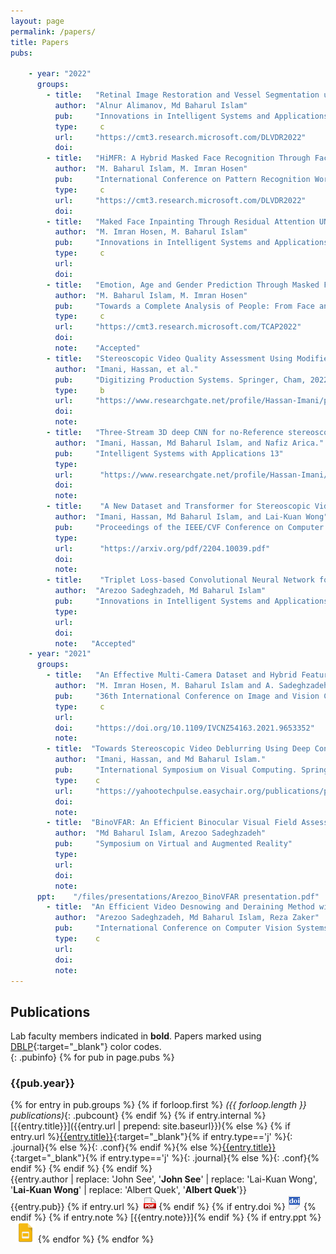 ```yaml
---
layout: page
permalink: /papers/
title: Papers
pubs:

    - year: "2022"
      groups:
        - title:   "Retinal Image Restoration and Vessel Segmentation using Modified Cycle-CBAM and CBAM-UNet"
          author:  "Alnur Alimanov, Md Baharul Islam"
          pub:     "Innovations in Intelligent Systems and Applications Conference"
          type:     c
          url:     "https://cmt3.research.microsoft.com/DLVDR2022"    
          doi:  
        - title:   "HiMFR: A Hybrid Masked Face Recognition Through Face Inpainting"
          author:  "M. Baharul Islam, M. Imran Hosen"
          pub:     "International Conference on Pattern Recognition Workshop: Deep Learning for Visual Detection and Recognition"
          type:     c
          url:     "https://cmt3.research.microsoft.com/DLVDR2022"    
          doi:          
        - title:   "Maked Face Inpainting Through Residual Attention UNet"
          author:  "M. Imran Hosen, M. Baharul Islam"
          pub:     "Innovations in Intelligent Systems and Applications Conference (ASYU 2022)"
          type:     c
          url:     
          doi:       
        - title:   "Emotion, Age and Gender Prediction Through Masked Face Inpainting"
          author:  "M. Baharul Islam, M. Imran Hosen"
          pub:     "Towards a Complete Analysis of People: From Face and Body to Clothes (T-CAP Workshop at ICPR 2022)"
          type:     c
          url:     "https://cmt3.research.microsoft.com/TCAP2022"    
          doi:     
          note:	   "Accepted"   
        - title:   "Stereoscopic Video Quality Assessment Using Modified Parallax Attention Module."
          author:  "Imani, Hassan, et al."
          pub:     "Digitizing Production Systems. Springer, Cham, 2022. 39-50."
          type:     b
          url:     "https://www.researchgate.net/profile/Hassan-Imani/publication/356125832_Stereoscopic_Video_Quality_Assessment_Using_Modified_Parallax_Attention_Module/links/61ca1840e669ee0f5c6a953f/Stereoscopic-Video-Quality-Assessment-Using-Modified-Parallax-Attention-Module.pdf"   
          doi:     
          note:	    
        - title:   "Three-Stream 3D deep CNN for no-Reference stereoscopic video quality assessment."
          author:  "Imani, Hassan, Md Baharul Islam, and Nafiz Arica."
          pub:     "Intelligent Systems with Applications 13"
          type:     
          url:      "https://www.researchgate.net/profile/Hassan-Imani/publication/357274721_Three-Stream_3D_Deep_CNN_for_No-Reference_Stereoscopic_Video_Quality_Assessment/links/61ca16eed4500608166fb1f3/Three-Stream-3D-Deep-CNN-for-No-Reference-Stereoscopic-Video-Quality-Assessment.pdf"
          doi:     
          note:	    
        - title:    "A New Dataset and Transformer for Stereoscopic Video Super-Resolution."
          author:  "Imani, Hassan, Md Baharul Islam, and Lai-Kuan Wong"
          pub:     "Proceedings of the IEEE/CVF Conference on Computer Vision and Pattern Recognition"
          type:     
          url:      "https://arxiv.org/pdf/2204.10039.pdf"
          doi:     
          note:	   
        - title:    "Triplet Loss-based Convolutional Neural Network for Static Sign Language Recognition"
          author:  "Arezoo Sadeghzadeh, Md Baharul Islam"
          pub:     "Innovations in Intelligent Systems and Applications Conference"
          type:     
          url:     
          doi:     
          note:	  "Accepted"
    - year: "2021"
      groups:
        - title:   "An Effective Multi-Camera Dataset and Hybrid Feature Matcher for Real-Time Video Stitching"
          author:  "M. Imran Hosen, M. Baharul Islam and A. Sadeghzadeh"
          pub:     "36th International Conference on Image and Vision Computing New Zealand (IVCNZ)"
          type:     c
          url:     
          doi:     "https://doi.org/10.1109/IVCNZ54163.2021.9653352"
          note:          
        - title:  "Towards Stereoscopic Video Deblurring Using Deep Convolutional Networks."
          author:  "Imani, Hassan, and Md Baharul Islam."
          pub:     "International Symposium on Visual Computing. Springer, Cham"
          type:    c
          url:     "https://yahootechpulse.easychair.org/publications/preprint_download/tp2f"
          doi:     
          note:     
        - title:  "BinoVFAR: An Efficient Binocular Visual Field Assessment Method using Augmented Reality Glasses"
          author:  "Md Baharul Islam, Arezoo Sadeghzadeh"
          pub:     "Symposium on Virtual and Augmented Reality"
          type:    
          url:     
          doi:     
          note: 
	  ppt:    "/files/presentations/Arezoo_BinoVFAR presentation.pdf"
        - title:  "An Efficient Video Desnowing and Deraining Method with a Novel Variant Dataset"
          author:  "Arezoo Sadeghzadeh, Md Baharul Islam, Reza Zaker"
          pub:     "International Conference on Computer Vision Systems"
          type:    c
          url:    
          doi:     
          note:     
---
```


## Publications
Lab faculty members indicated in **bold**. Papers marked using [DBLP](https://dblp.uni-trier.de/){:target="_blank"} color codes.  
{: .pubinfo}
{% for pub in page.pubs %}
### {{pub.year}}
{% for entry in pub.groups %}
{% if forloop.first %}
*({{ forloop.length }} publications)*{: .pubcount}
{% endif %}
{% if entry.internal %}[{{entry.title}}]({{entry.url | prepend: site.baseurl}}){% else %} {% if entry.url %}<span>[{{entry.title}}]({{entry.url}}){:target="_blank"}</span>{% if entry.type=='j' %}{: .journal}{% else %}{: .conf}{% endif %}{% else %}<span>[{{entry.title}}]({{entry.doi}}){:target="_blank"}</span>{% if entry.type=='j' %}{: .journal}{% else %}{: .conf}{% endif %} {% endif %} {% endif %}<br />
<span class="authors">{{entry.author | replace: 'John See', '**John See**' | replace: 'Lai-Kuan Wong', '**Lai-Kuan Wong**' | replace: 'Albert Quek', '**Albert Quek**'}}</span><br />
<span class="publication">{{entry.pub}}
{% if entry.url %} &nbsp;[![pdf](/images/pdf-icon.png)]({{entry.url}}) {% endif %} {% if entry.doi %} [![doi](/images/doi-icon.png)]({{entry.doi}}) {% endif %} {% if entry.note %} <span class="note">[{{entry.note}}]</span>{% endif %}</span>
{% if entry.ppt %} &nbsp; [![pdf](/images/slides-icon.png)]({{entry.ppt}})
{% endfor %}
{% endfor %}

